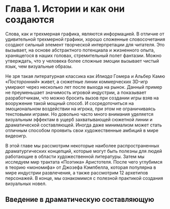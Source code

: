 # Глава 1. Истории и как они создаются

Слова, как и трехмерная графика, являются информацией. В отличие от удивительной трехмерной графики, хорошо сложенные 
словосочетания создают сильный элемент творческой интерпретации для читателя. Это вызывает, на основе абстрактного 
потенциала и жизненного опыта, хранящегося в наших головах, стремительный полет фантазии. Можно утверждать, что у 
человека более сложные эмоции вызывает чистый язык, чем визуальные образы.

Не зря такая литературная классика как _Илиада_ Гомера и Альбер Камю «_Посторонний_» живет, а сюжетные линии коммерческих 
3D-игр умирают через несколько лет после выхода на рынок. Данный пример не преуменьшает значимость игровой индустрии, 
а показывает разработчикам, что можно бросить вызов при создании игры взяв на вооружение такой мощный способ. 
И сосредоточиться на эмоциональном воздействии на игрока, при этом не ограничиваясь текстовыми играми. Но довольно 
часто много внимания уделяется визуальным эффектам в ущерб захватывающей сюжетной линии и драматической составляющей. 
Иногда даже минимализм может стать отличным способом проявить свои художественные амбиций в мире видеоигр.

В этой главе мы рассмотрим некоторые наиболее распространенных драматургических концепций, которые могут быть полезны 
для людей работающие в области художественной литературы. Затем мы исследуем мир трактата «Поэтика» Аристотеля. После 
чего углубимся в теорию «мономифа» от Джозефа Кэмпбелла, которая популярна в мире индустрии развлечения, а также 
рассмотрим 12 архетипов персонажей. В конце, мы ознакомимся с полезной практикой создания визуальных новел.

## Введение в драматическую составляющую